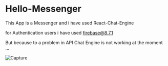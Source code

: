 # Hello-Messenger

This App is a Messenger and i have used React-Chat-Engine 

for Authentication users i have used firebase@8.7.1

But because to a problem in API Chat Engine is not working at the moment ... 

![Capture](https://user-images.githubusercontent.com/54766308/184335428-5f545989-aa7f-43c5-8bc9-926087257d0c.JPG)

